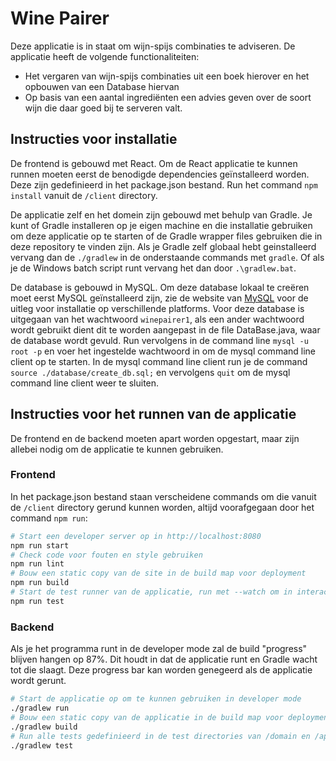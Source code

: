 # Wine Pairer

Deze applicatie is in staat om wijn-spijs combinaties te adviseren. De applicatie heeft de volgende functionaliteiten:
- Het vergaren van wijn-spijs combinaties uit een boek hierover en het opbouwen van een Database hiervan
- Op basis van een aantal ingrediënten een advies geven over de soort wijn die daar goed bij te serveren valt. 

## Instructies voor installatie
De frontend is gebouwd met React. Om de React applicatie te kunnen runnen moeten eerst de benodigde dependencies geïnstalleerd worden. Deze zijn gedefinieerd in het package.json bestand. Run het command `npm install` vanuit de `/client` directory.

De applicatie zelf en het domein zijn gebouwd met behulp van Gradle. Je kunt of Gradle installeren op je eigen machine en die installatie gebruiken om deze applicatie op te starten of de Gradle wrapper files gebruiken die in deze repository te vinden zijn. Als je Gradle zelf globaal hebt geinstalleerd vervang dan de `./gradlew` in de onderstaande commands met `gradle`. Of als je de Windows batch script runt vervang het dan door `.\gradlew.bat`.

De database is gebouwd in MySQL. Om deze database lokaal te creëren moet eerst MySQL geïnstalleerd zijn, zie de website van [MySQL](https://dev.mysql.com/doc/mysql-installation-excerpt/8.0/en/general-installation-issues.html) voor de uitleg voor installatie op verschillende platforms. Voor deze database is uitgegaan van het wachtwoord `winepairer1`, als een ander wachtwoord wordt gebruikt dient dit te worden aangepast in de file DataBase.java, waar de database wordt gevuld. Run vervolgens in de command line `mysql -u root -p` en voer het ingestelde wachtwoord in om de mysql command line client op te starten. In de mysql command line client run je de command `source ./database/create_db.sql;` en vervolgens `quit` om de mysql command line client weer te sluiten.

## Instructies voor het runnen van de applicatie
De frontend en de backend moeten apart worden opgestart, maar zijn allebei nodig om de applicatie te kunnen gebruiken. 
### Frontend
In het package.json bestand staan verscheidene commands om die vanuit de `/client` directory gerund kunnen worden, altijd voorafgegaan door het command `npm run`:

```bash
# Start een developer server op in http://localhost:8080
npm run start
# Check code voor fouten en style gebruiken
npm run lint
# Bouw een static copy van de site in de build map voor deployment
npm run build
# Start de test runner van de applicatie, run met --watch om in interactieve modus te runnen
npm run test
```

### Backend
Als je het programma runt in de developer mode zal de build "progress" blijven hangen op 87%. Dit houdt in dat de applicatie runt en Gradle wacht tot die slaagt. Deze progress bar kan worden genegeerd als de applicatie wordt gerunt. 

```bash
# Start de applicatie op om te kunnen gebruiken in developer mode
./gradlew run
# Bouw een static copy van de applicatie in de build map voor deployment
./gradlew build
# Run alle tests gedefinieerd in de test directories van /domain en /api
./gradlew test
```

